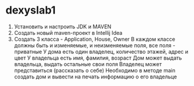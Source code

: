 # dexyslab1
1) Установить и настроить JDK и MAVEN
2) Создать новый maven-проект в Intellij Idea
3) Создать 3 класса - Application, House, Owner
В каждом классе должны быть и изменяемые, и неизменяемые поля, все поля - приватные
У дома есть один владелец, количество этажей, адрес и цвет
У владельца есть имя, фамилия, возраст
Дом может выдать владельца, выдать остальные свои поля
Владелец может представиться (рассказать о себе)
Необходимо в методе main создать дом и вывести на печать информацию о его владельце
